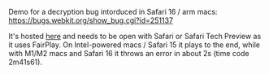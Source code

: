 Demo for a decryption bug intorduced in Safari 16 / arm macs: https://bugs.webkit.org/show_bug.cgi?id=251137

It's hosted [here](https://vitaly-castlabs.github.io/safari16-decr-issue/) and needs to be open with Safari or Safari Tech Preview as it uses FairPlay. On Intel-powered macs / Safari 15 it plays to the end, while with M1/M2 macs and Safari 16 it throws an error in about 2s (time code 2m41s61).
